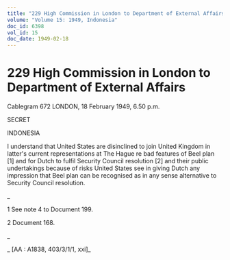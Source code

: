 ```yaml
---
title: "229 High Commission in London to Department of External Affairs"
volume: "Volume 15: 1949, Indonesia"
doc_id: 6398
vol_id: 15
doc_date: 1949-02-18
---
```


# 229 High Commission in London to Department of External Affairs

Cablegram 672 LONDON, 18 February 1949, 6.50 p.m.

SECRET

INDONESIA

I understand that United States are disinclined to join United Kingdom in latter's current representations at The Hague re bad features of Beel plan [1] and for Dutch to fulfil Security Council resolution [2] and their public undertakings because of risks United States see in giving Dutch any impression that Beel plan can be recognised as in any sense alternative to Security Council resolution.

_

1 See note 4 to Document 199.

2 Document 168.

_

_ [AA : A1838, 403/3/1/1, xxi]_
